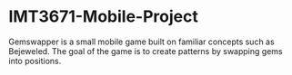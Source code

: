 IMT3671-Mobile-Project
======================
Gemswapper is a small mobile game built on familiar concepts such as Bejeweled. 
The goal of the game is to create patterns by swapping gems into positions.
